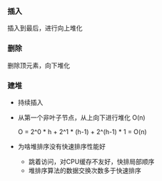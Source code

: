 

### 插入

插入到最后，进行向上堆化

### 删除

删除顶元素，向下堆化



### 建堆

- 持续插入

- 从第一个非叶子节点，从上向下进行堆化 O(n)

  O = 2^0 * h + 2^1 * (h-1) + 2^(h-1) * 1 = O(n)



- 为啥堆排序没有快速排序性能好
  - 跳着访问，对CPU缓存不友好，快排局部顺序
  - 堆排序算法的数据交换次数多于快速排序

